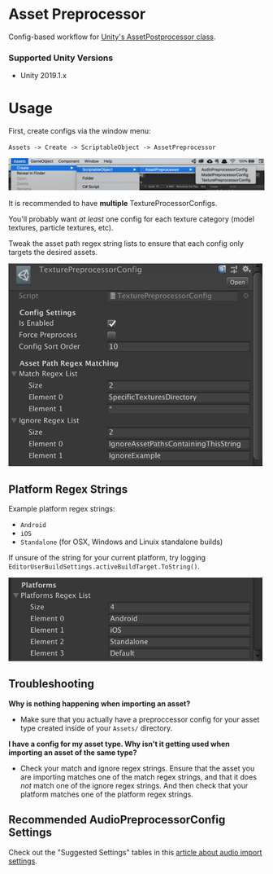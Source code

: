 # Asset Preprocessor
Config-based workflow for [Unity's AssetPostprocessor class](https://docs.unity3d.com/ScriptReference/AssetPostprocessor.html).

### Supported Unity Versions
* Unity 2019.1.x

# Usage
First, create configs via the window menu:

`Assets -> Create -> ScriptableObject -> AssetPreprocessor`

![](/README/create-config-location.png?raw)

It is recommended to have **multiple** TextureProcessorConfigs.

You'll probably want *at least* one config for each texture category (model textures, particle textures, etc). 

Tweak the asset path regex string lists to ensure that each config only targets the desired assets.

<img src="/README/asset-path-regex-strings.png?raw" width="500">

## Platform Regex Strings
Example platform regex strings:
* `Android`
* `iOS`
* `Standalone` (for OSX, Windows and Linuix standalone builds)

If unsure of the string for your current platform, try logging `EditorUserBuildSettings.activeBuildTarget.ToString()`.

<img src="/README/platform-regex-strings.png?raw" width="500">

## Troubleshooting
**Why is nothing happening when importing an asset?**
* Make sure that you actually have a preproccessor config for your asset type created inside of your `Assets/` directory.

**I have a config for my asset type. Why isn't it getting used when importing an asset of the same type?**
* Check your match and ignore regex strings. Ensure that the asset you are importing matches one of the match regex strings, and that it does *not* match one of the ignore regex strings. And then check that your platform matches one of the platform regex strings.


## Recommended AudioPreprocessorConfig Settings
Check out the "Suggested Settings" tables in this [article about audio import settings](https://www.gamasutra.com/blogs/ZanderHulme/20190107/333794/Unity_Audio_Import_Optimisation__getting_more_BAM_for_your_RAM.php).  
